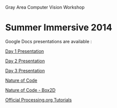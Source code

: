 
Gray Area Computer Vision Workshop

Summer Immersive 2014
================================

Google Docs presentations are available :

[Day 1 Presentation]( https://docs.google.com/presentation/d/1xCKoI_UpKbBs0whizIIp9SyXskpSG1T_YXeA2AQ4Mh4/edit?usp=sharing )

[Day 2 Presentation]( )

[Day 3 Presentation]( )

[Nature of Code](http://natureofcode.com/book/ )

[Nature of Code - Box2D ](http://natureofcode.com/book/chapter-5-physics-libraries/)

[Official Processing.org Tutorials](http://processing.org/tutorials/)



